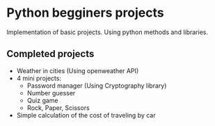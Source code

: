# Python begginers projects
 Implementation of basic projects. Using python methods and libraries.

 ## Completed projects
 - Weather in cities (Using openweather API)
 - 4 mini projects:
    - Password manager (Using Cryptography library)
    - Number guesser
    - Quiz game
    - Rock, Paper, Scissors
 - Simple calculation of the cost of traveling by car